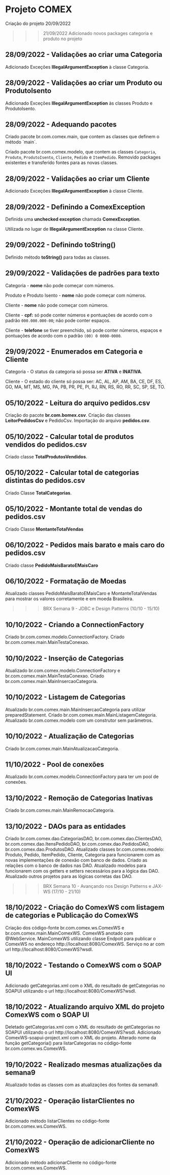 <h1>Projeto COMEX</h1>

Criação do projeto 20/09/2022

>>> 21/09/2022
Adicionado novos packages categoria e produto no projeto

<h2>28/09/2022 - Validações ao criar uma Categoria</h2>
Adicionado Exceções <b>IllegalArgumentException</b> à classe Categoria.

<h2>28/09/2022 - Validações ao criar um Produto ou ProdutoIsento</h2>
Adicionado Exceções <b>IllegalArgumentException</b> às classes Produto e ProdutoIsento.

<h2>28/09/2022 - Adequando pacotes</h2>
Criado pacote br.com.comex.main, que contem as classes que definem o método `main`.

Criado pacote br.com.comex.modelo, que contem as classes `Categoria`, `Produto`, `ProdutoIsento`, `Cliente`, `Pedido` e `ItemPedido`.
Removido packages existentes e transferido fontes para as novas classes.

<h2>28/09/2022 - Validações ao criar um Cliente</h2>
Adicionado Exceções <b>IllegalArgumentException</b> à classe Cliente.

<h2>28/09/2022 - Definindo a ComexException</h2>
Definida uma <b>unchecked exception</b> chamada <b>ComexException</b>.

Utilizada no lugar de <b>IllegalArgumentException</b> na classe Cliente.

<h2>29/09/2022 - Definindo toString()</h2>
Definido método <b>toString()</b> para todas as classes.

<h2>29/09/2022 - Validações de padrões para texto</h2>
Categoria - <b>nome</b> não pode começar com números.

Produto e Produto Isento - <b>nome</b> não pode começar com números.

Cliente - <b>nome</b> não pode começar com números.

Cliente - <b>cpf:</b>  só pode conter números e pontuações de acordo com o padrão `000.000.000-00`; não pode conter espaços.

Cliente - <b>telefone</b> se tiver preenchido, só pode conter números, espaços e pontuações de acordo com o padrão `(00) 0 0000-0000`.

<h2>29/09/2022 - Enumerados em Categoria e Cliente</h2>
Categoria - O status da categoria só possa ser <b>ATIVA</b> e <b>INATIVA</b>.

Cliente - O estado do cliente só possa ser: AC, AL, AP, AM, BA, CE, DF, ES, GO, MA, MT, MS, MG, PA, PB, PR, PE, PI, RJ, RN, RS, RO, RR, SC, SP, SE, TO.

<h2>05/10/2022 - Leitura do arquivo pedidos.csv</h2>
Criação do pacote <b>br.com.bomex.csv</b>.
Criação das classes <b>LeitorPedidosCsv</b> e PedidoCsv</b>.
Importação do arquivo <b>pedidos.csv</b>.

<h2>05/10/2022 - Calcular total de produtos vendidos do pedidos.csv</h2>
Criado classe <b>TotalProdutosVendidos</b>.

<h2>05/10/2022 - Calcular total de categorias distintas do pedidos.csv</h2>
Criado Classe <b>TotalCategorias</b>.

<h2>05/10/2022 - Montante total de vendas do pedidos.csv</h2>
Criado Classe <b>MontanteTotalVendas</b>

<h2>06/10/2022 - Pedidos mais barato e mais caro do pedidos.csv</h2>
Criado classe <b>PedidoMaisBaratoEMaisCaro</b>

<h2>06/10/2022 - Formatação de Moedas</h2>
Atualizado classes PedidoMaisBaratoEMaisCaro e MontanteTotalVendas para mostrar os valores corretamente e em moeda Brasileira.

>>>BRX Semana 9 - JDBC e Design Patterns (10/10 - 15/10)

<h2>10/10/2022 - Criando a ConnectionFactory</h2>
Criado br.com.comex.modelo.ConnectionFactory.
Criado br.com.comex.main.MainTestaConexao.

<h2>10/10/2022 - Inserção de Categorias</h2>
Atualizado br.com.comex.modelo.ConnectionFactory e br.com.comex.main.MainTestaConexao.
Criado br.com.comex.main.MainInsercaoCategoria.

<h2>10/10/2022 - Listagem de Categorias</h2>
Atualizado br.com.comex.main.MainInsercaoCategoria para utilizar preparedStatement.
Criado br.com.comex.main.MainListagemCategoria.
Atualizado br.com.comex.modelo com um construtor sem parâmetros.

<h2>10/10/2022 - Atualização de Categorias</h2>
Criado br.com.comex.main.MainAtualizacaoCategoria.

<h2>11/10/2022 - Pool de conexões</h2>
Atualizado br.com.comex.modelo.ConnectionFactory para ter um pool de conexões.

<h2>13/10/2022 - Remoção de Categorias Inativas</h2>
Criado br.com.comex.main.MainRemocaoCategoria.

<h2>13/10/2022 - DAOs para as entidades</h2>
Criado br.com.comex.dao.CategoriasDAO, br.com.comex.dao.ClientesDAO, br.com.comex.dao.ItensPedidoDAO, br.com.comex.dao.PedidosDAO, br.com.comex.dao.ProdutosDAO.
Atualizado classes br.com.comex.modelo: Produto, Pedido, ItemPedido, Cliente, Categoria para funcionarem com as novas implementações de conexão com banco de dados.
Criado as relações com o banco de dados nas DAO. Atualizado modelos para funcionarem com os getters e setters necessários para a lógica das DAO.
Atualizado outros projetos para as lógicas corretas das DAO.

>>>BRX Semana 10 - Avançando nos Design Patterns e JAX-WS (17/10 - 21/10)

<h2>18/10/2022 - Criação do ComexWS com listagem de categorias e Publicação do ComexWS</h2>
Criação dos código-fonte br.com.comex.ws.ComexWS e br.com.comex.main.MainComexWS.
ComexWS anotado com @WebService. MainComexWS utilizando classe Endpoit para publicar o ComexWS no endereço http://localhost:8080/ComexWS.
Serviço no ar com url http://localhost:8080/ComexWS?wsdl.

<h2>18/10/2022 - Testando o ComexWS com o SOAP UI</h2>
Adicionado getCategorias.xml com o XML do resultado de getCategorias no SOAPUI utilizando o url http://localhost:8080/ComexWS?wsdl. 

<h2>18/10/2022 - Atualizando arquivo XML do projeto ComexWS com o SOAP UI</h2>
Deletado getCategorias.xml com o XML do resultado de getCategorias no SOAPUI utilizando o url http://localhost:8080/ComexWS?wsdl.
Adicionado ComexWS-soapui-project.xml com o XML do projeto.
Alterado nome da função getCategoria() para listarCategorias no código-fonte br.com.comex.ws.ComexWS.

<h2>19/10/2022 - Realizado mesmas atualizações da semana9</h2>
Atualizado todas as classes com as atualizações dos fontes da semana9.

<h2>21/10/2022 - Operação listarClientes no ComexWS</h2>
Adicionado método listarClientes no código-fonte br.com.comex.ws.ComexWS.

<h2>21/10/2022 - Operação de adicionarCliente no ComexWS</h2>
Adicionado método adicionarCliente no código-fonte br.com.comex.ws.ComexWS.
